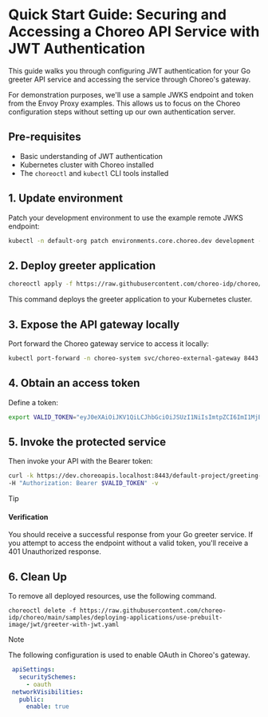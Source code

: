 # Quick Start Guide: Securing and Accessing a Choreo API Service with JWT Authentication

This guide walks you through configuring JWT authentication for your Go greeter API service and accessing the service through Choreo's gateway.

For demonstration purposes, we'll use a sample JWKS endpoint and token from the Envoy Proxy examples. This allows us to focus on the Choreo configuration steps without setting up our own authentication server.

## Pre-requisites

- Basic understanding of JWT authentication
- Kubernetes cluster with Choreo installed
- The `choreoctl` and `kubectl` CLI tools installed

## 1. Update environment

Patch your development environment to use the example remote JWKS endpoint:

```bash
kubectl -n default-org patch environments.core.choreo.dev development --type=merge -p '{"spec":{"gateway":{"security":{"remoteJwks":{"uri":"https://raw.githubusercontent.com/envoyproxy/gateway/refs/heads/main/examples/kubernetes/jwt/jwks.json"}}}}}'
```

## 2. Deploy greeter application

```bash
choreoctl apply -f https://raw.githubusercontent.com/choreo-idp/choreo/main/samples/deploying-applications/use-prebuilt-image/jwt/greeter-with-jwt.yaml
```

This command deploys the greeter application to your Kubernetes cluster.

## 3. Expose the API gateway locally

Port forward the Choreo gateway service to access it locally:

```bash
kubectl port-forward -n choreo-system svc/choreo-external-gateway 8443:443 &
```

## 4. Obtain an access token

Define a token:

```bash
export VALID_TOKEN="eyJ0eXAiOiJKV1QiLCJhbGciOiJSUzI1NiIsImtpZCI6ImI1MjBiM2MyYzRiZDc1YTEwZTljZWJjOTU3NjkzM2RjIn0.eyJpc3MiOiJodHRwczovL2Zvby5iYXIuY29tIiwic3ViIjoiMTIzNDU2Nzg5MCIsInVzZXIiOnsibmFtZSI6IkpvaG4gRG9lIiwiZW1haWwiOiJqb2huLmRvZUBleGFtcGxlLmNvbSIsInJvbGVzIjpbImFkbWluIiwiZWRpdG9yIl19LCJwcmVtaXVtX3VzZXIiOnRydWUsImlhdCI6MTUxNjIzOTAyMiwic2NvcGUiOiJyZWFkIGFkZCBkZWxldGUgbW9kaWZ5In0.P36iAlmiRCC79OiB3vstF5Q_9OqUYAMGF3a3H492GlojbV6DcuOz8YIEYGsRSWc-BNJaBKlyvUKsKsGVPtYbbF8ajwZTs64wyO-zhd2R8riPkg_HsW7iwGswV12f5iVRpfQ4AG2owmdOToIaoch0aym89He1ZzEjcShr9olgqlAbbmhnk-namd1rP-xpzPnWhhIVI3mCz5hYYgDTMcM7qbokM5FzFttTRXAn5_Luor23U1062Ct_K53QArwxBvwJ-QYiqcBycHf-hh6sMx_941cUswrZucCpa-EwA3piATf9PKAyeeWHfHV9X-y8ipGOFg3mYMMVBuUZ1lBkJCik9f9kboRY6QzpOISARQj9PKMXfxZdIPNuGmA7msSNAXQgqkvbx04jMwb9U7eCEdGZztH4C8LhlRjgj0ZdD7eNbRjeH2F6zrWyMUpGWaWyq6rMuP98W2DWM5ZflK6qvT1c7FuFsWPvWLkgxQwTWQKrHdKwdbsu32Sj8VtUBJ0-ddEb"
```

## 5. Invoke the protected service

Then invoke your API with the Bearer token:

```bash
curl -k https://dev.choreoapis.localhost:8443/default-project/greeting-service-image/greeter/greet \
-H "Authorization: Bearer $VALID_TOKEN" -v
```

> [!TIP]
> #### Verification
> 
> You should receive a successful response from your Go greeter service. If you attempt to access the endpoint without a valid token, you'll receive a 401 Unauthorized response.

## 6. Clean Up

To remove all deployed resources, use the following command.

```shell
choreoctl delete -f https://raw.githubusercontent.com/choreo-idp/choreo/main/samples/deploying-applications/use-prebuilt-image/jwt/greeter-with-jwt.yaml
```

> [!NOTE]
> The following configuration is used to enable OAuth in Choreo's gateway.
>
> ```yaml
>  apiSettings:
>    securitySchemes:
>      - oauth
>  networkVisibilities:
>    public:
>      enable: true
> ```
